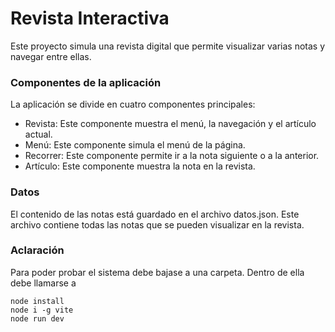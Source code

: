 # Revista Interactiva

Este proyecto simula una revista digital que permite visualizar varias notas y navegar entre ellas.

### Componentes de la aplicación

La aplicación se divide en cuatro componentes principales:

* Revista: Este componente muestra el menú, la navegación y el artículo actual.
* Menú: Este componente simula el menú de la página.
* Recorrer: Este componente permite ir a la nota siguiente o a la anterior.
* Artículo: Este componente muestra la nota en la revista.

### Datos

El contenido de las notas está guardado en el archivo datos.json. 
Este archivo contiene todas las notas que se pueden visualizar en la revista.

### Aclaración

Para poder probar el sistema debe bajase a una carpeta. Dentro de ella debe llamarse a 

```batch
node install
node i -g vite
node run dev
```